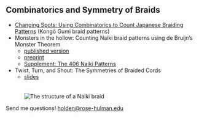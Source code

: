 ## Combinatorics and Symmetry of Braids
- [Changing Spots: Using Combinatorics to Count Japanese Braiding Patterns](https://archive.bridgesmathart.org/2022/bridges2022-327.html) (Kongō Gumi braid patterns)
- Monsters in the hollow: Counting Naiki braid patterns using de Bruijn’s Monster Theorem
	- [published version](https://www.tandfonline.com/doi/full/10.1080/17513472.2023.2202946)	
	- [preprint](https://joshuarbholden.github.io/kumihimo/naiki-JMA-special-revised.pdf)
	- [Supplement:  The 406 Naiki Patterns](https://joshuarbholden.github.io/kumihimo/inventory.html)
- Twist, Turn, and Shout:  The Symmetries of Braided Cords
	- [slides](https://braidspotting.github.io/DMV-braid-symmetries.pdf)
\
\
\
![The structure of a Naiki braid](https://braidspotting.github.io/tmaa_a_2202946_uf0001_oc.jpg "The structure of a Naiki braid")

Send me questions!  holden@rose-hulman.edu
